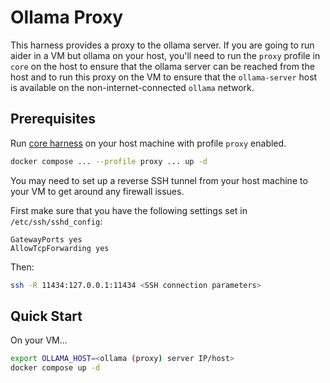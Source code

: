 # Ollama Proxy

This harness provides a proxy to the ollama server.
If you are going to run aider in a VM but ollama on your host,
you'll need to run the `proxy` profile in `core` on the host
to ensure that the ollama server can be reached from the host
and to run this proxy on the VM to ensure that the `ollama-server`
host is available on the non-internet-connected `ollama` network.

## Prerequisites

Run [core harness](../core/) on your host machine with profile `proxy` enabled.

```sh
docker compose ... --profile proxy ... up -d
```

You may need to set up a reverse SSH tunnel from your host machine to your VM
to get around any firewall issues.

First make sure that you have the following settings set in `/etc/ssh/sshd_config`:

```
GatewayPorts yes
AllowTcpForwarding yes
```

Then:

```sh
ssh -R 11434:127.0.0.1:11434 <SSH connection parameters>
```

## Quick Start

On your VM...

```sh
export OLLAMA_HOST=<ollama (proxy) server IP/host>
docker compose up -d
```
